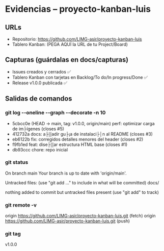 ﻿# Evidencias – proyecto-kanban-luis

## URLs
- Repositorio: https://github.com/LIMG-asir/proyecto-kanban-luis
- Tablero Kanban: (PEGA AQUÍ la URL de tu Project/Board)

## Capturas (guárdalas en docs/capturas)
- Issues creados y cerrados ✅
- Tablero Kanban con tarjetas en Backlog/To do/In progress/Done ✅
- Release v1.0.0 publicada ✅

## Salidas de comandos

### git log --oneline --graph --decorate -n 10
* 5cbcc0e (HEAD -> main, tag: v1.0.0, origin/main) perf: optimizar carga de im├ígenes (closes #5)
* 412732a docs: a├▒adir gu├¡a de instalaci├│n al README (closes #3)
* eb6122b fix: corregidos detalles menores del header (closes #2)
* f9fb1ed feat: dise├▒ar estructura HTML base (closes #1)
* db93ccc chore: repo inicial


### git status
On branch main
Your branch is up to date with 'origin/main'.

Untracked files:
  (use "git add <file>..." to include in what will be committed)
	docs/

nothing added to commit but untracked files present (use "git add" to track)


### git remote -v
origin	https://github.com/LIMG-asir/proyecto-kanban-luis.git (fetch)
origin	https://github.com/LIMG-asir/proyecto-kanban-luis.git (push)


### git tag
v1.0.0

